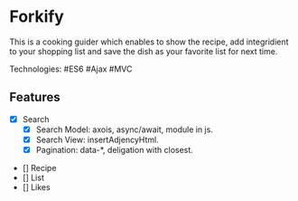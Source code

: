 # Forkify

This is a cooking guider which enables to show the recipe, add integridient to your shopping list and save the dish as your favorite list for next time.

Technologies: \#ES6 \#Ajax \#MVC

## Features

- [x] Search
  - [x] Search Model: axois, async/await, module in js.
  - [x] Search View: insertAdjencyHtml.
  - [x] Pagination: data-*, deligation with closest. 
- [] Recipe
- [] List
- [] Likes